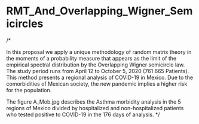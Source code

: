 # RMT_And_Overlapping_Wigner_Semicircles
/*

In this proposal we apply a unique methodology of random matrix theory in the moments of a probability measure that appears as the limit of the empirical spectral distribution by the Overlapping Wigner semicircle law.
The study period runs from April 12 to October 5, 2020 (761 665 Patients).
This method presents a regional analysis of COVID-19 in Mexico. Due to the comorbidities of Mexican society, the new pandemic implies a higher risk for the population.

The figure A_Mob.jpg describes the Asthma morbidity analysis in the 5 regions of Mexico divided by hospitalized and non-hospitalized patients who tested positive to COVID-19 in the 176 days of analysis.
*/
